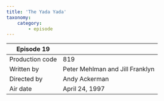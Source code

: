 ```yaml
---
title: 'The Yada Yada'
taxonomy:
    category:
        - episode
---
```


| Episode 19 | |
|-----------------|--------------------------------|
| Production code | 819                            |
| Written by      | Peter Mehlman and Jill Franklyn |
| Directed by     | Andy Ackerman                   |
| Air date        | April 24, 1997                   |
